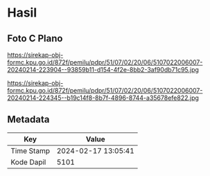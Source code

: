 # Hasil

## Foto C Plano

https://sirekap-obj-formc.kpu.go.id/872f/pemilu/pdpr/51/07/02/20/06/5107022006007-20240214-223904--93859b11-d154-4f2e-8bb2-3af90db71c95.jpg

https://sirekap-obj-formc.kpu.go.id/872f/pemilu/pdpr/51/07/02/20/06/5107022006007-20240214-224345--b19c14f8-8b7f-4896-8744-a35678efe822.jpg


## Metadata

| Key        | Value               |
| ---------- | ------------------- |
| Time Stamp | 2024-02-17 13:05:41 |
| Kode Dapil | 5101                |



